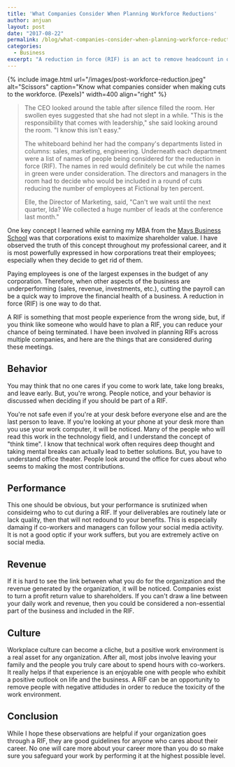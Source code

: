 ```yaml
---
title: 'What Companies Consider When Planning Workforce Reductions'
author: anjuan
layout: post
date: "2017-08-22"
permalink: /blog/what-companies-consider-when-planning-workforce-reductions/
categories:
  - Business
excerpt: "A reduction in force (RIF) is an act to remove headcount in order to satisfy budgetary concerns. Knowing what companies notice when planning a RIF can help you avoid being included in one."
---
```


{% include image.html url="/images/post-workforce-reduction.jpeg" alt="Scissors" caption="Know what companies consider when making cuts to the workforce. (Pexels)" width=400 align="right" %}

> The CEO looked around the table after silence filled the room. Her swollen eyes suggested that she had not slept in a while. "This is the responsibility that comes with leadership," she said looking around the room. "I know this isn't easy."
> 
> The whiteboard behind her had the company's departments listed in columns: sales, marketing, engineering. Underneath each department were a list of names of people being considered for the reduction in force (RIF). The names in red would definitely be cut while the names in green were under consideration. The directors and managers in the room had to decide who would be included in a round of cuts reducing the number of employees at Fictional by ten percent.
>
> Elle, the Director of Marketing, said, "Can't we wait until the next quarter, Ida? We collected a huge number of leads at the conference last month."

One key concept I learned while earning my MBA from the [Mays Business School](http://mays.tamu.edu/) was that corporations exist to maximize shareholder value. I have observed the truth of this concept throughout my professional career, and it is most powerfully expressed in how corporations treat their employees; especially when they decide to get rid of them.

Paying employees is one of the largest expenses in the budget of any corporation. Therefore, when other aspects of the business are underperforming (sales, revenue, investments, etc.), cutting the payroll can be a quick way to improve the financial health of a business. A reduction in force (RIF) is one way to do that.

A RIF is something that most people experience from the wrong side, but, if you think like someone who would have to plan a RIF, you can reduce your chance of being terminated. I have been involved in planning RIFs across multiple companies, and here are the things that are considered during these meetings.


## Behavior

You may think that no one cares if you come to work late, take long breaks, and leave early. But, you're wrong. People notice, and your behavior is discussed when deciding if you should be part of a RIF.

You're not safe even if you're at your desk before everyone else and are the last person to leave. If you're looking at your phone at your desk more than you use your work computer, it will be noticed. Many of the people who will read this work in the technology field, and I understand the concept of "think time". I know that technical work often requires deep thought and taking mental breaks can actually lead to better solutions. But, you have to understand office theater. People look around the office for cues about who seems to making the most contributions. 

## Performance

This one should be obvious, but your performance is srutinized when consideirng who to cut during a RIF. If your deliverables are routinely late or lack quality, then that will not redound to your benefits. This is especially damaing if co-workers and managers can follow your social media activity. It is not a good optic if your work suffers, but you are extremely active on social media. 

## Revenue

If it is hard to see the link between what you do for the organization and the revenue generated by the organization, it will be noticed. Companies exist to turn a profit return value to shareholders. If you can't draw a line between your daily work and revenue, then you could be considered a non-essential part of the business and included in the RIF.

## Culture

Workplace culture can become a cliche, but a positive work environment is a real asset for any organization. After all, most jobs involve leaving your family and the people you truly care about to spend hours with co-workers. It really helps if that experience is an enjoyable one with people who exhibit a positive outlook on life and the business. A RIF can be an opportunity to remove people with negative attidudes in order to reduce the toxicity of the work environment.


## Conclusion

While I hope these observations are helpful if your organization goes through a RIF, they are good guidelines for anyone who cares about their career. No one will care more about your career more than you do so make sure you safeguard your work by performing it at the highest possible level. 
